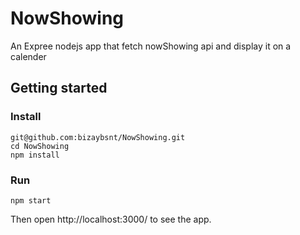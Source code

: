 # NowShowing

An Expree nodejs app that fetch nowShowing api and display it on a calender

## Getting started

### Install

```
git@github.com:bizaybsnt/NowShowing.git
cd NowShowing
npm install
```

### Run

```
npm start
```
Then open http://localhost:3000/ to see the app.